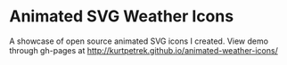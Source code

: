 # Animated SVG Weather Icons

A showcase of open source animated SVG icons I created.
View demo through gh-pages at http://kurtpetrek.github.io/animated-weather-icons/
